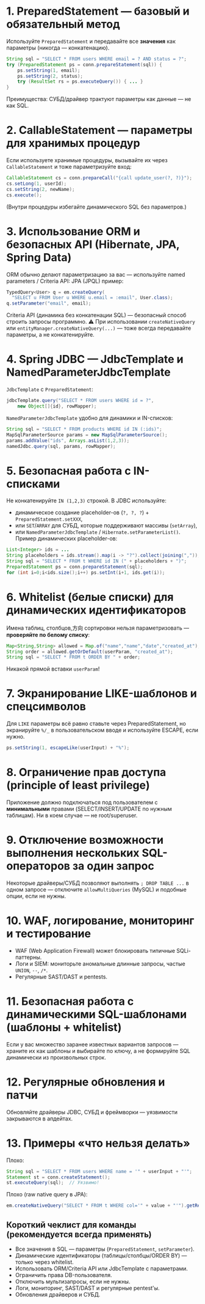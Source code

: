 # 1. PreparedStatement — базовый и обязательный метод
Используйте `PreparedStatement` и передавайте все **значения** как параметры (никогда — конкатенацию).
```java
String sql = "SELECT * FROM users WHERE email = ? AND status = ?";
try (PreparedStatement ps = conn.prepareStatement(sql)) {
    ps.setString(1, email);
    ps.setString(2, status);
    try (ResultSet rs = ps.executeQuery()) { ... }
}
```
Преимущества: СУБД/драйвер трактуют параметры как данные — не как SQL.
# 2. CallableStatement — параметры для хранимых процедур
Если используете хранимые процедуры, вызывайте их через `CallableStatement` и тоже параметризуйте вход:
```java
CallableStatement cs = conn.prepareCall("{call update_user(?, ?)}");
cs.setLong(1, userId);
cs.setString(2, newName);
cs.execute();
```
(Внутри процедуры избегайте динамического SQL без параметров.)
# 3. Использование ORM и безопасных API (Hibernate, JPA, Spring Data)
ORM обычно делают параметризацию за вас — используйте named parameters / Criteria API:
JPA (JPQL) пример:
```java
TypedQuery<User> q = em.createQuery(
  "SELECT u FROM User u WHERE u.email = :email", User.class);
q.setParameter("email", email);
```
Criteria API (динамика без конкатенации SQL) — безопасный способ строить запросы программно.
⚠️ При использовании `createNativeQuery` или `entityManager.createNativeQuery(...)` — тоже всегда передавайте параметры, а не конкатенируйте.
# 4. Spring JDBC — JdbcTemplate и NamedParameterJdbcTemplate
`JdbcTemplate` с `PreparedStatement`:
```java
jdbcTemplate.query("SELECT * FROM users WHERE id = ?",
    new Object[]{id}, rowMapper);
```
`NamedParameterJdbcTemplate` удобно для динамики и IN-списков:
```java
String sql = "SELECT * FROM products WHERE id IN (:ids)";
MapSqlParameterSource params = new MapSqlParameterSource();
params.addValue("ids", Arrays.asList(1,2,3));
namedJdbc.query(sql, params, rowMapper);
```
# 5. Безопасная работа с IN-списками
Не конкатенируйте `IN (1,2,3)` строкой. В JDBC используйте:
- динамическое создание placeholder-ов (`?, ?, ?`) + `PreparedStatement.setXXX`,
- или `SET`/`ARRAY` для СУБД, которые поддерживают массивы (`setArray`),
- или `NamedParameterJdbcTemplate` / `Hibernate.setParameterList()`.
Пример динамических placeholder-ов:
```java
List<Integer> ids = ...
String placeholders = ids.stream().map(i -> "?").collect(joining(","));
String sql = "SELECT * FROM t WHERE id IN (" + placeholders + ")";
PreparedStatement ps = conn.prepareStatement(sql);
for (int i=0;i<ids.size();i++) ps.setInt(i+1, ids.get(i));
```
# 6. Whitelist (белые списки) для динамических идентификаторов
Имена таблиц, столбцов,方向 сортировки нельзя параметризовать — **проверяйте по белому списку**:
```java
Map<String,String> allowed = Map.of("name","name","date","created_at");
String order = allowed.getOrDefault(userParam, "created_at");
String sql = "SELECT * FROM t ORDER BY " + order;
```
Никакой прямой вставки `userParam`!
# 7. Экранирование LIKE-шаблонов и спецсимволов
Для `LIKE` параметры всё равно ставьте через PreparedStatement, но экранируйте `%/_` в пользовательском вводе и используйте ESCAPE, если нужно.
```java
ps.setString(1, escapeLike(userInput) + "%");
```
# 8. Ограничение прав доступа (principle of least privilege)
Приложение должно подключаться под пользователем с **минимальными** правами (SELECT/INSERT/UPDATE по нужным таблицам). Ни в коем случае — не root/superuser.
# 9. Отключение возможности выполнения нескольких SQL-операторов за один запрос
Некоторые драйверы/СУБД позволяют выполнять `; DROP TABLE ...` в одном запросе — отключите `allowMultiQueries` (MySQL) и подобные опции, если не нужны.
# 10. WAF, логирование, мониторинг и тестирование
- WAF (Web Application Firewall) может блокировать типичные SQLi-паттерны.
- Логи и SIEM: мониторьте аномальные длинные запросы, частые `UNION`, `--`, `/*`.
- Регулярные SAST/DAST и pentests.
# 11. Безопасная работа с динамическими SQL-шаблонами (шаблоны + whitelist)
Если у вас множество заранее известных вариантов запросов — храните их как шаблоны и выбирайте по ключу, а не формируйте SQL динамически из произвольных строк.
# 12. Регулярные обновления и патчи
Обновляйте драйверы JDBC, СУБД и фреймворки — уязвимости закрываются в апдейтах.
# 13. Примеры «что нельзя делать»
Плохо:
```java
String sql = "SELECT * FROM users WHERE name = '" + userInput + "'";
Statement st = conn.createStatement();
st.executeQuery(sql);  // Уязвимо!
```
Плохо (raw native query в JPA):
```java
em.createNativeQuery("SELECT * FROM t WHERE col='" + value + "'").getResultList();
```
## Короткий чеклист для команды (рекомендуется всегда применять)
- Все значения в SQL — параметры (`PreparedStatement`, `setParameter`).
- Динамические идентификаторы (таблицы/столбцы/ORDER BY) — только через whitelist.
- Использовать ORM/Criteria API или JdbcTemplate с параметрами.
- Ограничить права DB-пользователя.
- Отключить мультизапросы, если не нужны.
- Логи, мониторинг, SAST/DAST и регулярные pentest'ы.
- Обновления драйверов и СУБД.